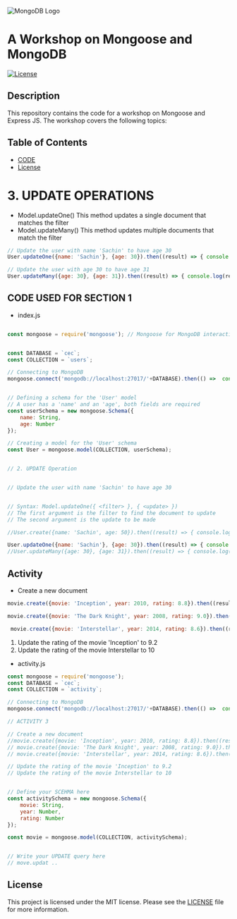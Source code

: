 
![MongoDB Logo](https://webassets.mongodb.com/_com_assets/cms/mongodb_logo1-76twgcu2dm.png)

# A Workshop on Mongoose and MongoDB


[![License](https://img.shields.io/badge/license-MIT-blue.svg)](https://opensource.org/licenses/MIT)

## Description

This repository contains the code for a workshop on Mongoose and Express JS. The workshop covers the following topics:



## Table of Contents

- [CODE](#installation)
- [License](#license)

# 3. UPDATE OPERATIONS

- Model.updateOne() This method updates a single document that matches the filter
- Model.updateMany() This method updates multiple documents that match the filter

```javascript
// Update the user with name 'Sachin' to have age 30
User.updateOne({name: 'Sachin'}, {age: 30}).then((result) => { console.log(result);});
```


```javascript
// Update the user with age 30 to have age 31
User.updateMany({age: 30}, {age: 31}).then((result) => { console.log(result);} );
```


## CODE USED FOR SECTION 1 
- index.js

```javascript

const mongoose = require('mongoose'); // Mongoose for MongoDB interactions


const DATABASE = `cec`;
const COLLECTION = `users`;

// Connecting to MongoDB
mongoose.connect('mongodb://localhost:27017/'+DATABASE).then(() =>  console.log('Connected to MongoDB'));


// Defining a schema for the 'User' model
// A user has a 'name' and an 'age', both fields are required
const userSchema = new mongoose.Schema({
    name: String,
    age: Number
});

// Creating a model for the 'User' schema
const User = mongoose.model(COLLECTION, userSchema);


// 2. UPDATE Operation


// Update the user with name 'Sachin' to have age 30


// Syntax: Model.updateOne({ <filter> }, { <update> })
// The first argument is the filter to find the document to update
// The second argument is the update to be made

//User.create({name: 'Sachin', age: 50}).then((result) => { console.log(result);});

User.updateOne({name: 'Sachin'}, {age: 30}).then((result) => { console.log(result);});
//User.updateMany({age: 30}, {age: 31}).then((result) => { console.log(result);} );

```   

## Activity


- Create a new document
```javascript
movie.create({movie: 'Inception', year: 2010, rating: 8.8}).then((result) => { console.log(result);});

movie.create({movie: 'The Dark Knight', year: 2008, rating: 9.0}).then((result) => { console.log(result);});

 movie.create({movie: 'Interstellar', year: 2014, rating: 8.6}).then((result) => { console.log(result);});
```
1. Update the rating of the movie 'Inception' to 9.2
2. Update the rating of the movie Interstellar to 10


- activity.js
```javascript 
const mongoose = require('mongoose'); 
const DATABASE = `cec`;
const COLLECTION = `activity`;

// Connecting to MongoDB
mongoose.connect('mongodb://localhost:27017/'+DATABASE).then(() =>  console.log('Connected to MongoDB'));

// ACTIVITY 3

// Create a new document
//movie.create({movie: 'Inception', year: 2010, rating: 8.8}).then((result) => { console.log(result);});
// movie.create({movie: 'The Dark Knight', year: 2008, rating: 9.0}).then((result) => { console.log(result);});
// movie.create({movie: 'Interstellar', year: 2014, rating: 8.6}).then((result) => { console.log(result);});

// Update the rating of the movie 'Inception' to 9.2
// Update the rating of the movie Interstellar to 10


// Define your SCEHMA here
const activitySchema = new mongoose.Schema({
    movie: String,
    year: Number,
    rating: Number
});

const movie = mongoose.model(COLLECTION, activitySchema);


// Write your UPDATE query here
// move.updat ..
```

## License
This project is licensed under the MIT license. Please see the [LICENSE](LICENSE) file for more information.




